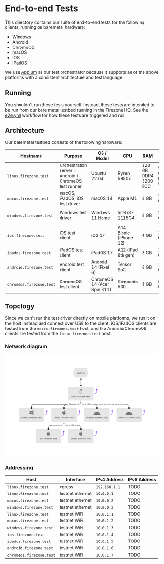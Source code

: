 # End-to-end Tests

This directory contains our suite of end-to-end tests for the following clients,
running on baremetal hardware:

- Windows
- Android
- ChromeOS
- macOS
- iOS
- iPadOS

We use [Appium](https://appium.io) as our test orchestrator because it supports
all of the above platforms with a consistent architecture and test language.

## Running

You shouldn't run these tests yourself. Instead, these tests are intended to be
run from our bare metal testbed running in the Firezone HQ. See the
[e2e.yml](../.github/workflows/e2e.yml) workflow for how these tests are
triggered and run.

## Architecture

Our baremetal testbed consists of the following hardware:

| Hostname                 | Purpose                                               | OS / Model                  | CPU                    | RAM                  | Disk            | Network                                |
| ------------------------ | ----------------------------------------------------- | --------------------------- | ---------------------- | -------------------- | --------------- | -------------------------------------- |
| `linux.firezone.test`    | Orchestration server + Android / ChromeOS test runner | Ubuntu 22.04                | Ryzen 5950x            | 128 GB DDR4 3200 ECC | 500 GB NVMe SSD | 10 GbE internet uplink + 1 GbE testnet |
| `macos.firezone.test`    | macOS, iPadOS, iOS test driver                        | macOS 14                    | Apple M1               | 8 GB                 | 256 GB          | 1 GbE testnet + WiFi 6                 |
| `windows.firezone.test`  | Windows test driver                                   | Windows 11 Home             | Intel i3-1115G4        | 8 GB                 | 256 GB          | 1 GbE testnet + WiFi 6                 |
| `ios.firezone.test`      | iOS test client                                       | iOS 17                      | A14 Bionic (iPhone 12) | 4 GB                 | 128 GB          | WiFi 6                                 |
| `ipados.firezone.test`   | iPadOS test client                                    | iPadOS 17                   | A12 (iPad 8th gen)     | 3 GB                 | 128 GB          | 802.11ax WiFi                          |
| `android.firezone.test`  | Android test client                                   | Android 14 (Pixel 6)        | Tensor SoC             | 8 GB                 | 128 GB          | WiFi 6                                 |
| `chromeos.firezone.test` | ChromeOS test client                                  | ChromeOS 14 (Acer Spin 311) | Kompanio 500           | 4 GB                 | 64 GB           | WiFi 6                                 |

## Topology

Since we can't run the test driver directly on mobile platforms, we run it on
the host instead and connect over USB to the client. iOS/iPadOS clients are
tested from the `macos.firezone.test` host, and the Android/ChromeOS clients are
tested from the `linux.firezone.test` host.

### Network diagram

![network diagram](./diagram.png)

### Addressing

| Host                     | Interface        | IPv4 Address  | IPv6 Address |
| ------------------------ | ---------------- | ------------- | ------------ |
| `linux.firezone.test`    | egress           | `192.168.1.1` | TODO         |
| `linux.firezone.test`    | testnet ethernet | `10.0.0.1`    | TODO         |
| `macos.firezone.test`    | testnet ethernet | `10.0.0.2`    | TODO         |
| `windows.firezone.test`  | testnet ethernet | `10.0.0.3`    | TODO         |
| `linux.firezone.test`    | testnet WiFi     | `10.0.1.1`    | TODO         |
| `macos.firezone.test`    | testnet WiFi     | `10.0.1.2`    | TODO         |
| `windows.firezone.test`  | testnet WiFi     | `10.0.1.3`    | TODO         |
| `ios.firezone.test`      | testnet WiFi     | `10.0.1.4`    | TODO         |
| `ipados.firezone.test`   | testnet WiFi     | `10.0.1.5`    | TODO         |
| `android.firezone.test`  | testnet WiFi     | `10.0.1.6`    | TODO         |
| `chromeos.firezone.test` | testnet WiFi     | `10.0.1.7`    | TODO         |
